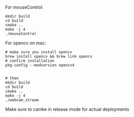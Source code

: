 For mouseControl:
```
mkdir build
cd build
cmake .. 
make -j 4
./mouseControl
```

For opencv on mac:
```
# make sure you install opencv 
brew install opencv && brew link opencv
# confirm installation
pkg-config --modversion opencv4


# then 
mkdir build
cd build
cmake .. 
make -j 4
./webcam_stream

```

Make sure to camke in release mode for actual deployments

